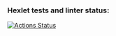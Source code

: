 ### Hexlet tests and linter status:
[![Actions Status](https://github.com/brovikov/devops-for-programmers-project-lvl2/workflows/hexlet-check/badge.svg)](https://github.com/brovikov/devops-for-programmers-project-lvl2/actions)